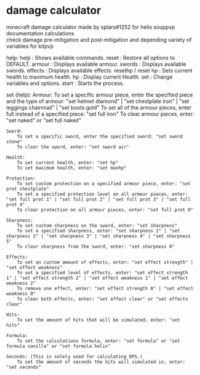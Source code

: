 # damage calculator
minecraft damage calculator made by splars#1252 for helix souppvp documentation calculations</br>
check damage pre-mitigation and post-mitigation and depending variety of variables for kitpvp

help:
    help : Shows available commands.
    reset : Restore all options to DEFAULT.
    armour : Displays available armour.
    swords : Displays available swords.
    effects : Displays available effects.
    resethp / reset hp : Sets current health to maximum health.
    hp : Display current Health.
    set : Change variables and options.
    start : Starts the process.


set (help):
    Armour:
        To set a specific armour piece, enter the specified piece and the type of armour: "set helmet diamond" | "set chestplate iron" | "set leggings chainmail" | "set boots gold"
        To set all of the armour pieces, enter full instead of a specified piece: "set full iron"
        To clear armour pieces, enter: "set naked" or "set full naked"

    Sword:
        To set a specific sword, enter the specified sword: "set sword stone"
        To clear the sword, enter: "set sword air"

    Health:
        To set current health, enter: "set hp"
        To set maximum health, enter: "set maxhp"

    Protection:
        To set custom protection on a specified armour piece, enter: "set prot chestplate"
        To set a specified protection level on all armour pieces, enter: "set full prot 1" | "set full prot 2" | "set full prot 3" | "set full prot 4"
        To clear protection on all armour pieces, enter: "set full prot 0"

    Sharpness:
        To set custom sharpness on the sword, enter: "set sharpness"
        To set a specified sharpness, enter: "set sharpness 1" | "set sharpness 2" | "set sharpness 3" | "set sharpness 4" | "set sharpness 5"
        To clear sharpness from the sword, enter: "set sharpness 0"

    Effects:
        To set an custom amount of effects, enter: "set effect strength" | "set effect weakness"
        To set a specified level of effects, enter: "set effect strength 1" | "set effect strength 2" | "set effect weakness 1" | "set effect weakness 2"
        To remove one effect, enter: "set effect strength 0" | "set effect weakness 0"
        To clear both effects, enter: "set effect clear" or "set effects clear"

    Hits:
        To set the amount of hits that will be simulated, enter: "set hits"

    Formula:
        To set the calculations formula, enter: "set formula" or "set formula vanilla" or "set formula helix"

    Seconds: (This is solely used for calculating DPS.)
        To set the amount of seconds the hits will simulated in, enter: "set seconds"
